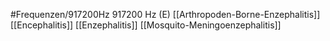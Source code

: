 #Frequenzen/917200Hz
917200 Hz (E)
[[Arthropoden-Borne-Enzephalitis]]
[[Encephalitis]]
[[Enzephalitis]]
[[Mosquito-Meningoenzephalitis]]